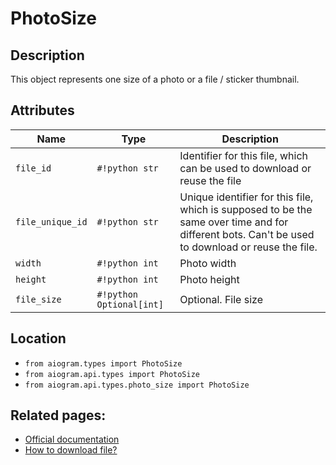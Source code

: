 # PhotoSize

## Description

This object represents one size of a photo or a file / sticker thumbnail.


## Attributes

| Name | Type | Description |
| - | - | - |
| `file_id` | `#!python str` | Identifier for this file, which can be used to download or reuse the file |
| `file_unique_id` | `#!python str` | Unique identifier for this file, which is supposed to be the same over time and for different bots. Can't be used to download or reuse the file. |
| `width` | `#!python int` | Photo width |
| `height` | `#!python int` | Photo height |
| `file_size` | `#!python Optional[int]` | Optional. File size |



## Location

- `from aiogram.types import PhotoSize`
- `from aiogram.api.types import PhotoSize`
- `from aiogram.api.types.photo_size import PhotoSize`

## Related pages:

- [Official documentation](https://core.telegram.org/bots/api#photosize)
- [How to download file?](../download_file.md)
